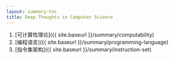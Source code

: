 ```yaml
---
layout: summary-toc
title: Deep Thoughts in Computer Science
---
```


1. [可计算性理论]({{ site.baseurl }}/summary/computability)
2. [编程语言]({{ site.baseurl }}/summary/programming-language)
3. [指令集架构]({{ site.baseurl }}/summary/instruction-set)
